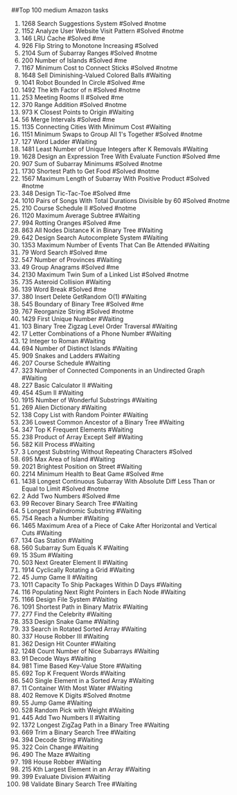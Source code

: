 ##Top 100 medium Amazon tasks

1. 1268 Search Suggestions System #Solved #notme
2. 1152 Analyze User Website Visit Pattern #Solved #notme
3. 146 LRU Cache #Solved #me
4. 926 Flip String to Monotone Increasing #Solved 
5. 2104 Sum of Subarray Ranges #Solved #notme
6. 200 Number of Islands #Solved #me
7. 1167 Minimum Cost to Connect Sticks #Solved #notme
8. 1648 Sell Diminishing-Valued Colored Balls #Waiting
9. 1041 Robot Bounded In Circle #Solved #me
10. 1492 The kth Factor of n #Solved #notme
11. 253 Meeting Rooms II #Solved #me
12. 370 Range Addition #Solved #notme
13. 973 K Closest Points to Origin #Waiting
14. 56 Merge Intervals #Solved #me
15. 1135 Connecting Cities With Minimum Cost #Waiting
16. 1151 Minimum Swaps to Group All 1's Together #Solved #notme
17. 127  Word Ladder #Waiting
18. 1481 Least Number of Unique Integers after K Removals #Waiting
19. 1628 Design an Expression Tree With Evaluate Function #Solved #me
20. 907 Sum of Subarray Minimums #Solved #notme
21. 1730 Shortest Path to Get Food #Solved #notme
22. 1567 Maximum Length of Subarray With Positive Product #Solved #notme
23. 348 Design Tic-Tac-Toe #Solved #me
24. 1010 Pairs of Songs With Total Durations Divisible by 60 #Solved #notme
25. 210 Course Schedule II #Solved #notme
26. 1120  Maximum Average Subtree #Waiting
27. 994 Rotting Oranges #Solved #me
28. 863 All Nodes Distance K in Binary Tree #Waiting
29. 642 Design Search Autocomplete System #Waiting
30. 1353 Maximum Number of Events That Can Be Attended #Waiting
31. 79 Word Search #Solved #me
32. 547 Number of Provinces #Waiting
33. 49 Group Anagrams #Solved #me
34. 2130 Maximum Twin Sum of a Linked List #Solved #notme
35. 735 Asteroid Collision #Waiting
36. 139 Word Break #Solved #me
37. 380 Insert Delete GetRandom O(1) #Waiting
38. 545 Boundary of Binary Tree #Solved #me
39. 767 Reorganize String #Solved #notme
40. 1429 First Unique Number #Waiting
41. 103 Binary Tree Zigzag Level Order Traversal #Waiting
42. 17 Letter Combinations of a Phone Number #Waiting
43. 12 Integer to Roman #Waiting
44. 694 Number of Distinct Islands #Waiting
45. 909 Snakes and Ladders #Waiting
46. 207 Course Schedule #Waiting
47. 323 Number of Connected Components in an Undirected Graph #Waiting
48. 227 Basic Calculator II #Waiting
49. 454 4Sum II #Waiting
50. 1915 Number of Wonderful Substrings #Waiting
51. 269 Alien Dictionary #Waiting
52. 138 Copy List with Random Pointer #Waiting
53. 236 Lowest Common Ancestor of a Binary Tree #Waiting
54. 347 Top K Frequent Elements #Waiting
55. 238 Product of Array Except Self #Waiting
56. 582 Kill Process #Waiting
57. 3 Longest Substring Without Repeating Characters #Solved
58. 695 Max Area of Island #Waiting
59. 2021 Brightest Position on Street #Waiting
60. 2214 Minimum Health to Beat Game #Solved #me 
61. 1438 Longest Continuous Subarray With Absolute Diff Less Than or Equal to Limit #Solved #notme
62. 2 Add Two Numbers #Solved #me
63. 99 Recover Binary Search Tree #Waiting
64. 5 Longest Palindromic Substring #Waiting
65. 754 Reach a Number #Waiting
66. 1465 Maximum Area of a Piece of Cake After Horizontal and Vertical Cuts #Waiting
67. 134 Gas Station #Waiting
68. 560 Subarray Sum Equals K #Waiting
69. 15 3Sum #Waiting
70. 503 Next Greater Element II #Waiting
71. 1914 Cyclically Rotating a Grid #Waiting
72. 45 Jump Game II #Waiting
73. 1011  Capacity To Ship Packages Within D Days #Waiting
74. 116 Populating Next Right Pointers in Each Node #Waiting
75. 1166  Design File System #Waiting
76. 1091 Shortest Path in Binary Matrix #Waiting
77. 277 Find the Celebrity #Waiting
78. 353 Design Snake Game #Waiting
79. 33 Search in Rotated Sorted Array #Waiting
80. 337 House Robber III #Waiting
81. 362 Design Hit Counter #Waiting
82. 1248 Count Number of Nice Subarrays #Waiting
83. 91 Decode Ways #Waiting
84. 981 Time Based Key-Value Store #Waiting
85. 692 Top K Frequent Words #Waiting
86. 540 Single Element in a Sorted Array #Waiting
87. 11 Container With Most Water #Waiting
88. 402 Remove K Digits #Solved #notme
89. 55 Jump Game #Waiting
90. 528 Random Pick with Weight #Waiting
91. 445 Add Two Numbers II #Waiting
92. 1372 Longest ZigZag Path in a Binary Tree #Waiting
93. 669 Trim a Binary Search Tree #Waiting
94. 394 Decode String #Waiting
95. 322 Coin Change #Waiting
96. 490 The Maze #Waiting
97. 198 House Robber #Waiting
98. 215 Kth Largest Element in an Array #Waiting
99. 399 Evaluate Division #Waiting
100. 98 Validate Binary Search Tree #Waiting